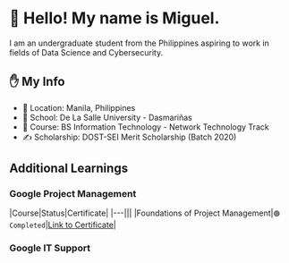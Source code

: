 # 👋 Hello! My name is Miguel.

I am an undergraduate student from the Philippines aspiring to work in fields of Data Science and Cybersecurity.

## ✋ My Info 
- 📌 Location: Manila, Philippines
- 🏫 School: De La Salle University - Dasmariñas 
- 🌱 Course: BS Information Technology - Network Technology Track
- ✍ Scholarship: DOST-SEI Merit Scholarship (Batch 2020)

## Additional Learnings
### Google Project Management
|Course|Status|Certificate|
|---|||
|Foundations of Project Management|`🟢 Completed`|[Link to Certificate](https://coursera.org/share/0c5d0d5d37e29745ba7f388ef8230646)|

### Google IT Support


<!--
- 🔭 I’m currently working on ...
- 🌱 I’m currently learning ...
- 👯 I’m looking to collaborate on ...
- 🤔 I’m looking for help with ...
- 💬 Ask me about ...
- 📫 How to reach me: ...
- 😄 Pronouns: ...
- ⚡ Fun fact: ...
-->
